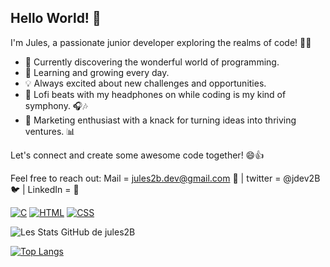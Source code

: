 
## Hello World! 👋

I'm Jules, a passionate junior developer exploring the realms of code! 🚀✨

- 🔭 Currently discovering the wonderful world of programming.
- 🌱 Learning and growing every day.
- 💡 Always excited about new challenges and opportunities.
- 🎵 Lofi beats with my headphones on while coding is my kind of symphony. 🎧🎶
- 🚀 Marketing enthusiast with a knack for turning ideas into thriving ventures. 📊

Let's connect and create some awesome code together! 😄👍

Feel free to reach out: Mail = jules2b.dev@gmail.com 📩 | twitter = @jdev2B 🐦 | LinkedIn  = 💼

[![C](https://img.shields.io/badge/-C-00599C?style=flat-circle&logo=c&logoColor=white)](https://example.com)
[![HTML](https://img.shields.io/badge/-HTML-E34F26?style=flat-circle&logo=html5&logoColor=white)](https://example.com)
[![CSS](https://img.shields.io/badge/-CSS-1572B6?style=flat-circle&logo=css3&logoColor=white)](https://example.com)

![Les Stats GitHub de jules2B](https://github-readme-stats.vercel.app/api?username=jules2B&show_icons=true&theme=radical)

[![Top Langs](https://github-readme-stats.vercel.app/api/top-langs/?username=jules2B&layout=compact)](https://github.com/jules2B/github-readme-stats)

